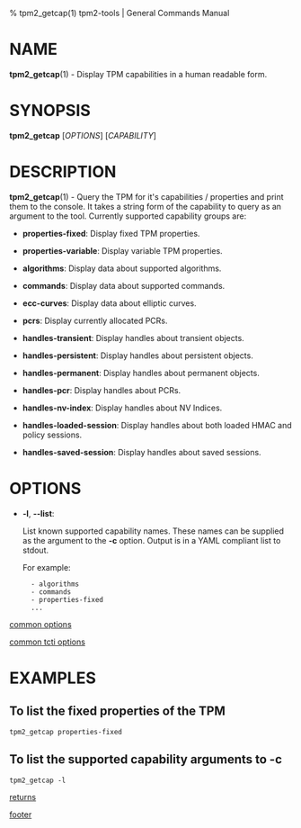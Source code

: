 % tpm2_getcap(1) tpm2-tools | General Commands Manual

# NAME

**tpm2_getcap**(1) - Display TPM capabilities in a human readable form.

# SYNOPSIS

**tpm2_getcap** [*OPTIONS*] [*CAPABILITY*]

# DESCRIPTION

**tpm2_getcap**(1) - Query the TPM for it's capabilities / properties and print them to the console.
It takes a string form of the capability to query as an argument to the tool.
Currently supported capability groups are:

- **properties-fixed**:
  Display fixed TPM properties.

- **properties-variable**:
  Display variable TPM properties.

- **algorithms**:
  Display data about supported algorithms.

- **commands**:
  Display data about supported commands.

- **ecc-curves**:
  Display data about elliptic curves.

- **pcrs**:
  Display currently allocated PCRs.

- **handles-transient**:
  Display handles about transient objects.

- **handles-persistent**:
  Display handles about persistent objects.

- **handles-permanent**:
  Display handles about permanent objects.

- **handles-pcr**:
  Display handles about PCRs.

- **handles-nv-index**:
  Display handles about NV Indices.

- **handles-loaded-session**:
  Display handles about both loaded HMAC and policy sessions.

- **handles-saved-session**:
  Display handles about saved sessions.

# OPTIONS

  * **-l**, **\--list**:

    List known supported capability names. These names can be
    supplied as the argument to the **-c** option. Output is in a
    YAML compliant list to stdout.

    For example:
    ```
      - algorithms
      - commands
      - properties-fixed
      ...
    ```

[common options](common/options.md)

[common tcti options](common/tcti.md)

# EXAMPLES

## To list the fixed properties of the TPM
```
tpm2_getcap properties-fixed
```

## To list the supported capability arguments to **-c**
```
tpm2_getcap -l
```

[returns](common/returns.md)

[footer](common/footer.md)
